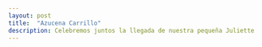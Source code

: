 ```yaml
---
layout: post
title:  "Azucena Carrillo"
description: Celebremos juntos la llegada de nuestra pequeña Juliette 
---
```


